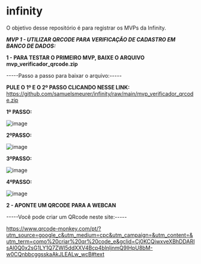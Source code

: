 # infinity
O objetivo desse repositório é para registrar os MVPs da Infinity.

_**MVP 1 - UTILIZAR QRCODE PARA VERIFICAÇÃO DE CADASTRO EM BANCO DE DADOS:**_

   **1 - PARA TESTAR O PRIMEIRO MVP, BAIXE O ARQUIVO mvp_verificador_qrcode.zip**
   
   -----Passo a passo para baixar o arquivo:-----
   
**PULE O 1º E O 2º PASSO CLICANDO NESSE LINK:**
   https://github.com/samuelsmeurer/infinity/raw/main/mvp_verificador_qrcode.zip
   
   
   **1º PASSO:**

   ![image](https://user-images.githubusercontent.com/63523841/185417566-922bc131-bbda-475e-8e1d-65e5174345ed.png)


   **2ºPASSO:**

   ![image](https://user-images.githubusercontent.com/63523841/185417697-360a55a4-98b3-4ede-9a86-96177e655742.png)


   **3ºPASSO:**

   ![image](https://user-images.githubusercontent.com/63523841/185417884-00cd7b15-9252-422c-9894-f7f263302712.png)


   **4ºPASSO:**

   ![image](https://user-images.githubusercontent.com/63523841/185418035-25acb2b8-d943-4bf2-93d9-32ce521dc8ef.png)
      
   **2 - APONTE UM QRCODE PARA A WEBCAN**
   
   -----Você pode criar um QRcode neste site:-----
   
   https://www.qrcode-monkey.com/pt/?utm_source=google_c&utm_medium=cpc&utm_campaign=&utm_content=&utm_term=como%20criar%20qr%20code_e&gclid=Cj0KCQjwxveXBhDDARIsAI0Q0x2sG1LY1Q7ZWI5ddXXV4Bcp4blnljnmQ9IHpU8bM-w0CQnbbcggsskaAkJLEALw_wcB#text
